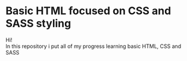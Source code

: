 # Basic HTML focused on CSS and SASS styling

Hi!  
In this repository i put all of my progress learning basic HTML, CSS and SASS
